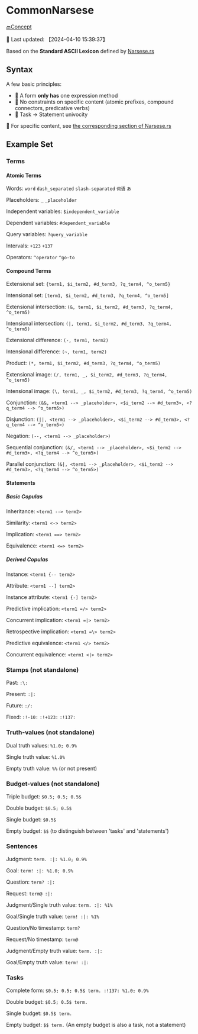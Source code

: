 # CommonNarsese

[🔙Concept](./doc.md)

📍 Last updated: 【2024-04-10 15:39:37】

Based on the **Standard ASCII Lexicon** defined by [Narsese.rs](https://github.com/ARCJ137442/Narsese.rs)

## Syntax

A few basic principles:

- 📌 A form **only has** one expression method
- 📌 No constraints on specific content (atomic prefixes, compound connectors, predicative verbs)
- 📌 Task → Statement univocity

🔗 For specific content, see [the corresponding section of Narsese.rs](https://github.com/ARCJ137442/Narsese.rs/blob/main/README.en.md)

## Example Set

### Terms

#### Atomic Terms

Words: `word` `dash_separated` `slash-separated` `词语` `あ`

Placeholders: `_` `_placeholder`

Independent variables: `$independent_variable`

Dependent variables: `#dependent_variable`

Query variables: `?query_variable`

Intervals: `+123` `+137`

Operators: `^operator` `^go-to`

#### Compound Terms

Extensional set: `{term1, $i_term2, #d_term3, ?q_term4, ^o_term5}`

Intensional set: `[term1, $i_term2, #d_term3, ?q_term4, ^o_term5]`

Extensional intersection: `(&, term1, $i_term2, #d_term3, ?q_term4, ^o_term5)`

Intensional intersection: `(|, term1, $i_term2, #d_term3, ?q_term4, ^o_term5)`

Extensional difference: `(-, term1, term2)`

Intensional difference: `(~, term1, term2)`

Product: `(*, term1, $i_term2, #d_term3, ?q_term4, ^o_term5)`

Extensional image: `(/, term1, _, $i_term2, #d_term3, ?q_term4, ^o_term5)`

Intensional image: `(\, term1, _, $i_term2, #d_term3, ?q_term4, ^o_term5)`

Conjunction: `(&&, <term1 --> _placeholder>, <$i_term2 --> #d_term3>, <?q_term4 --> ^o_term5>)`

Disjunction: `(||, <term1 --> _placeholder>, <$i_term2 --> #d_term3>, <?q_term4 --> ^o_term5>)`

Negation: `(--, <term1 --> _placeholder>)`

Sequential conjunction: `(&/, <term1 --> _placeholder>, <$i_term2 --> #d_term3>, <?q_term4 --> ^o_term5>)`

Parallel conjunction: `(&|, <term1 --> _placeholder>, <$i_term2 --> #d_term3>, <?q_term4 --> ^o_term5>)`

#### Statements

##### Basic Copulas

Inheritance: `<term1 --> term2>`

Similarity: `<term1 <-> term2>`

Implication: `<term1 ==> term2>`

Equivalence: `<term1 <=> term2>`

##### Derived Copulas

Instance: `<term1 {-- term2>`

Attribute: `<term1 --] term2>`

Instance attribute: `<term1 {-] term2>`

Predictive implication: `<term1 =/> term2>`

Concurrent implication: `<term1 =|> term2>`

Retrospective implication: `<term1 =\> term2>`

Predictive equivalence: `<term1 </> term2>`

Concurrent equivalence: `<term1 <|> term2>`

### Stamps (not standalone)

Past: `:\:`

Present: `:|:`

Future: `:/:`

Fixed: `:!-10:` `:!+123:` `:!137:`

### Truth-values (not standalone)

Dual truth values: `%1.0; 0.9%`

Single truth value: `%1.0%`

Empty truth value: `%%` (or not present)

### Budget-values (not standalone)

Triple budget: `$0.5; 0.5; 0.5$`

Double budget: `$0.5; 0.5$`

Single budget: `$0.5$`

Empty budget: `$$` (to distinguish between 'tasks' and 'statements')

### Sentences

Judgment: `term. :|: %1.0; 0.9%`

Goal: `term! :|: %1.0; 0.9%`

Question: `term? :|:`

Request: `term@ :|:`

Judgment/Single truth value: `term. :|: %1%`

Goal/Single truth value: `term! :|: %1%`

Question/No timestamp: `term?`

Request/No timestamp: `term@`

Judgment/Empty truth value: `term. :|:`

Goal/Empty truth value: `term! :|:`

### Tasks

Complete form: `$0.5; 0.5; 0.5$ term. :!137: %1.0; 0.9%`

Double budget: `$0.5; 0.5$ term.`

Single budget: `$0.5$ term.`

Empty budget: `$$ term.` (An empty budget is also a task, not a statement)
